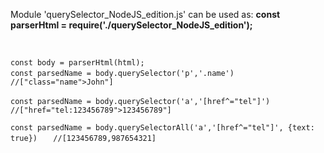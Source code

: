 <p>Module 'querySelector_NodeJS_edition.js' can be used as:
  <b>const parserHtml = require('./querySelector_NodeJS_edition');</b>
</p>
<br>
<p>
<code>const body = parserHtml(html);</code><br>
<code>const parsedName = body.querySelector('p','.name')</code>
<code>   //["class="name">John"]</code>
</p>
<p>
<code>const parsedName = body.querySelector('a','[href^="tel"]')</code>
<code>   //["href="tel:123456789">123456789"]</code>
</p>
<p>
<code>const parsedName = body.querySelectorAll('a','[href^="tel"]', {text: true})</code>
<code>   //[123456789,987654321]</code><br><br> </code>
</p>
